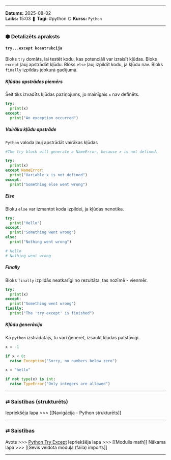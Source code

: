 ___

**Datums:** 2025-08-02   
**Laiks:** 15:03 
❚ **Tagi:** #python 
⌬ **Kurss:**  `Python`

---
### ⬢ Detalizēts apraksts
#### `try...except kosntrukcija`

Bloks `try` domāts, lai testēt kodu, kas potenciāli var izraisīt kļūdas.
Bloks `except` ļauj apstrādāt kļūdu.
Bloks `else` ļauj izpildīt kodu, ja kļūdu nav.
Bloks `finally` izpildās jebkurā gadījumā.

##### Kļūdas apstrādes piemērs

Šeit tiks izvadīts kļūdas paziņojums, jo mainīgais `x` nav definēts.

```python
try:
  print(x)
except:
  print("An exception occurred") 
```

##### Vairāku kļūdu apstrāde

`Python` valoda ļauj apstrādāt vairākas kļūdas

```python
#The try block will generate a NameError, because x is not defined:

try:
  print(x)
except NameError:
  print("Variable x is not defined")
except:
  print("Something else went wrong")
```

##### Else

Bloku `else` var izmantot koda izpildei, ja kļūdas nenotika.

```python
try:
  print("Hello")
except:
  print("Something went wrong")
else:
  print("Nothing went wrong") 

# Hello
# Nothing went wrong
```

##### Finally

Bloks `finally` izpildās neatkarīgi no rezultāta, tas nozīmē - vienmēr.

```python
try:
  print(x)
except:
  print("Something went wrong")
finally:
  print("The 'try except' is finished") 
```

##### Kļūdu ģenerācija

Kā `python` izstrādātājs, tu vari ģenerēt, izsaukt kļūdas patstāvīgi.

```python
x = -1

if x < 0:
  raise Exception("Sorry, no numbers below zero") 
```

```python
x = "hello"

if not type(x) is int:
  raise TypeError("Only integers are allowed") 
```

---
### ⇄ Saistības (strukturēts)

Iepriekšēja lapa >>> [[Navigācija - Python strukturēts]]

---
### ⇄ Saistības

Avots >>> [Python Try Except](https://www.w3schools.com/python/python_try_except.asp)
Iepriekšēja lapa >>> [[Modulis math]]
Nākama lapa >>> [[Sevis veidota moduļa (faila) imports]]

___
